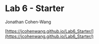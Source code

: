 # Lab 6 - Starter
Jonathan Cohen-Wang

[https://jcohenwang.github.io/Lab6_Starter/](https://jcohenwang.github.io/Lab6_Starter/)
